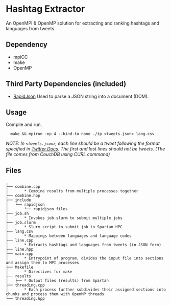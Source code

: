 # Hashtag Extractor
An OpenMPI & OpenMP solution for extracting and ranking hashtags and languages from tweets.

## Dependency
- mpiCC
- make
- OpenMP

## Third Party Dependencies (included) 
- [RapidJson](https://github.com/Tencent/rapidjson)
    Used to parse a JSON string into a document (DOM).

## Usage
Compile and run,
```shell
  make && mpirun -np 4 --bind-to none ./tp <tweets.json> lang.csv
```

_NOTE: In `<tweets.json>`, each line should be a tweet following the format specified in [Twitter Docs](https://developer.twitter.com/en/docs/tweets/data-dictionary/overview/intro-to-tweet-json). The first and last lines should not be tweets. (The file comes from CouchDB using CURL command)_

## Files
```
.
├── combine.cpp
│       * Combine results from multiple processes together
├── combine.hpp
├── include
│   └── rapidjson
│       └── rapidjson files
├── job.sh
│       * Invokes job.slurm to submit multiple jobs
├── job.slurm
│       * Slurm script to submit job to Spartan HPC
├── lang.csv
│       * Mappings between languages and language codes
├── line.cpp
│       * Extracts hashtags and languages from tweets (in JSON form)
├── line.hpp
├── main.cpp
│       * Entrypoint of program, divides the input file into sections and assign them to MPI processes
├── Makefile
│       * Directives for make
├── results
│   ├── * Output files (results) from Spartan
├── threading.cpp
│       * Each process further subdivides their assigned sections into chunks and process them with OpenMP threads
└── threading.hpp
```

